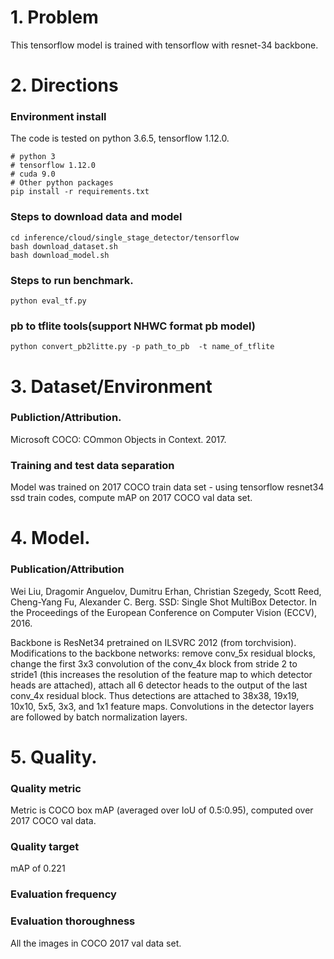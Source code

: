 
# 1. Problem
This tensorflow model is trained with tensorflow with resnet-34 backbone.

# 2. Directions

### Environment install
The code is tested on python 3.6.5, tensorflow 1.12.0.
```
# python 3
# tensorflow 1.12.0
# cuda 9.0
# Other python packages
pip install -r requirements.txt
```

### Steps to download data and model
```
cd inference/cloud/single_stage_detector/tensorflow
bash download_dataset.sh
bash download_model.sh
```

### Steps to run benchmark.
```
python eval_tf.py 
```
### pb to tflite tools(support NHWC format pb model)
```
python convert_pb2litte.py -p path_to_pb  -t name_of_tflite
```

# 3. Dataset/Environment
### Publiction/Attribution.
Microsoft COCO: COmmon Objects in Context. 2017.

### Training and test data separation
Model was trained on 2017 COCO train data set - using tensorflow resnet34 ssd train codes, compute mAP on 2017 COCO val data set.

# 4. Model.
### Publication/Attribution
Wei Liu, Dragomir Anguelov, Dumitru Erhan, Christian Szegedy, Scott Reed, Cheng-Yang Fu, Alexander C. Berg. SSD: Single Shot MultiBox Detector. In the Proceedings of the European Conference on Computer Vision (ECCV), 2016.

Backbone is ResNet34 pretrained on ILSVRC 2012 (from torchvision). Modifications to the backbone networks: remove conv_5x residual blocks, change the first 3x3 convolution of the conv_4x block from stride 2 to stride1 (this increases the resolution of the feature map to which detector heads are attached), attach all 6 detector heads to the output of the last conv_4x residual block. Thus detections are attached to 38x38, 19x19, 10x10, 5x5, 3x3, and 1x1 feature maps. Convolutions in the detector layers are followed by batch normalization layers.

# 5. Quality.
### Quality metric
Metric is COCO box mAP (averaged over IoU of 0.5:0.95), computed over 2017 COCO val data.

### Quality target
mAP of 0.221

### Evaluation frequency

### Evaluation thoroughness
All the images in COCO 2017 val data set.
